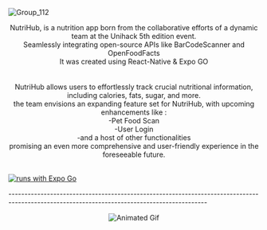 
![Group_112](https://github.com/wildenza/NutriHub/assets/117548573/9f97e300-1e35-418e-8295-eaa97da679ec)

<p align="center">
NutriHub, is a nutrition app born from the collaborative efforts of a dynamic team at the Unihack 5th edition event. <br />
Seamlessly integrating open-source APIs like BarCodeScanner and OpenFoodFacts  <br />
  It was created using React-Native & Expo GO  <br />
  <br />
  <br />
 NutriHub allows users to effortlessly track crucial nutritional information, including calories, fats, sugar, and more. <br />
 the team envisions an expanding feature set for NutriHub, with upcoming enhancements like :  <br />
  -Pet Food Scan <br />
  -User Login <br />
  -and a host of other functionalities <br />
  promising an even more comprehensive and user-friendly experience in the foreseeable future. <br />
   <br />



[![runs with Expo Go](https://img.shields.io/badge/Runs%20with%20Expo%20Go-000.svg?style=flat-square&logo=EXPO&labelColor=f3f3f3&logoColor=000)](https://expo.dev/client)





  
  -------------------------------------------------------------------------------------------------------------------------------------------- <br />
              

<p align="center">
  <img src="https://github.com/wildenza/NutriHub/assets/117548573/098ba897-3eda-48f6-ba1a-186ef1ea451a" alt="Animated Gif">
</p>












